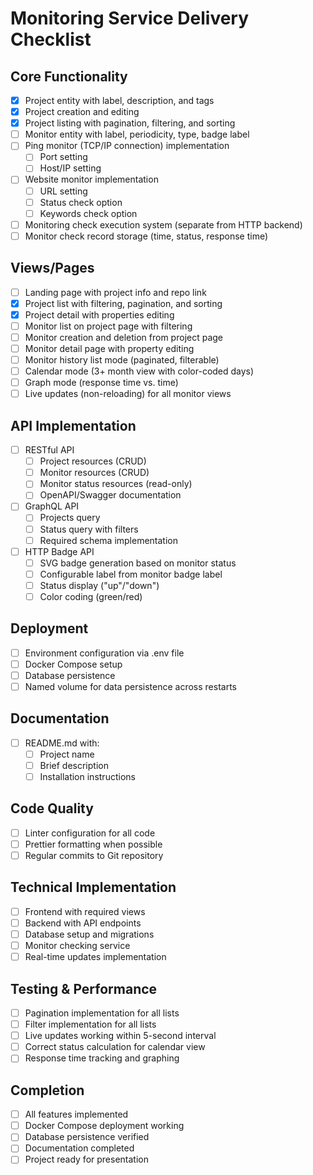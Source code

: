 # Monitoring Service Delivery Checklist

## Core Functionality
- [x] Project entity with label, description, and tags
- [x] Project creation and editing 
- [x] Project listing with pagination, filtering, and sorting
- [ ] Monitor entity with label, periodicity, type, badge label
- [ ] Ping monitor (TCP/IP connection) implementation
  - [ ] Port setting
  - [ ] Host/IP setting
- [ ] Website monitor implementation
  - [ ] URL setting
  - [ ] Status check option
  - [ ] Keywords check option
- [ ] Monitoring check execution system (separate from HTTP backend)
- [ ] Monitor check record storage (time, status, response time)

## Views/Pages
- [ ] Landing page with project info and repo link
- [x] Project list with filtering, pagination, and sorting
- [x] Project detail with properties editing
- [ ] Monitor list on project page with filtering
- [ ] Monitor creation and deletion from project page
- [ ] Monitor detail page with property editing
- [ ] Monitor history list mode (paginated, filterable)
- [ ] Calendar mode (3+ month view with color-coded days)
- [ ] Graph mode (response time vs. time)
- [ ] Live updates (non-reloading) for all monitor views

## API Implementation
- [ ] RESTful API
  - [ ] Project resources (CRUD)
  - [ ] Monitor resources (CRUD)
  - [ ] Monitor status resources (read-only)
  - [ ] OpenAPI/Swagger documentation
- [ ] GraphQL API
  - [ ] Projects query
  - [ ] Status query with filters
  - [ ] Required schema implementation
- [ ] HTTP Badge API
  - [ ] SVG badge generation based on monitor status
  - [ ] Configurable label from monitor badge label
  - [ ] Status display ("up"/"down")
  - [ ] Color coding (green/red)

## Deployment
- [ ] Environment configuration via .env file
- [ ] Docker Compose setup
- [ ] Database persistence
- [ ] Named volume for data persistence across restarts

## Documentation
- [ ] README.md with:
  - [ ] Project name
  - [ ] Brief description
  - [ ] Installation instructions

## Code Quality
- [ ] Linter configuration for all code
- [ ] Prettier formatting when possible
- [ ] Regular commits to Git repository

## Technical Implementation
- [ ] Frontend with required views
- [ ] Backend with API endpoints
- [ ] Database setup and migrations
- [ ] Monitor checking service
- [ ] Real-time updates implementation

## Testing & Performance
- [ ] Pagination implementation for all lists
- [ ] Filter implementation for all lists
- [ ] Live updates working within 5-second interval
- [ ] Correct status calculation for calendar view
- [ ] Response time tracking and graphing

## Completion
- [ ] All features implemented
- [ ] Docker Compose deployment working
- [ ] Database persistence verified
- [ ] Documentation completed
- [ ] Project ready for presentation
